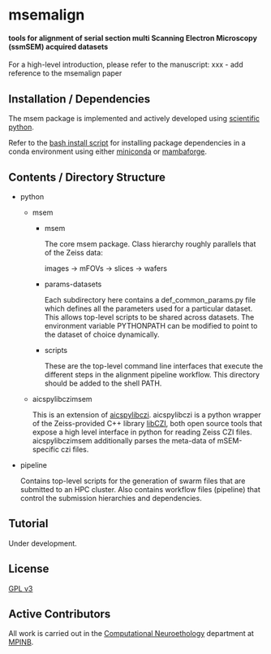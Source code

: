 # msemalign

#### tools for alignment of serial section multi Scanning Electron Microscopy (ssmSEM) acquired datasets

For a high-level introduction, please refer to the manuscript:
xxx - add reference to the msemalign paper

## Installation / Dependencies

The msem package is implemented and actively developed using [scientific python](https://www.scipy.org/).

Refer to the [bash install script](python/install.sh) for installing package dependencies in a conda environment using either [miniconda](https://docs.conda.io/en/latest/miniconda.html) or [mambaforge](https://github.com/conda-forge/miniforge#mambaforge).

## Contents / Directory Structure

- python

  - msem

    - msem

      The core msem package. Class hierarchy roughly parallels that of the Zeiss data:

      images -> mFOVs -> slices -> wafers

    - params-datasets

      Each subdirectory here contains a def_common_params.py file which defines all the parameters used for a particular dataset. This allows top-level scripts to be shared across datasets. The environment variable PYTHONPATH can be modified to point to the dataset of choice dynamically.

    - scripts

      These are the top-level command line interfaces that execute the different steps in the alignment pipeline workflow. This directory should be added to the shell PATH.

  - aicspylibczimsem

    This is an extension of [aicspylibczi](https://github.com/AllenCellModeling/aicspylibczi). aicspylibczi is a python wrapper of the Zeiss-provided C++ library [libCZI](https://github.com/zeiss-microscopy/libCZI), both open source tools that expose a high level interface in python for reading Zeiss CZI files. aicspylibczimsem additionally parses the meta-data of mSEM-specific czi files.

- pipeline

  Contains top-level scripts for the generation of swarm files that are submitted to an HPC cluster. Also contains
  workflow files (pipeline) that control the submission hierarchies and dependencies.

## Tutorial

Under development.

## License

[GPL v3](https://choosealicense.com/licenses/gpl-3.0/)

## Active Contributors

All work is carried out in the [Computational Neuroethology](https://mpinb.mpg.de/en/research-groups/groups/computational-neuroethology/research-focus.html) department at [MPINB](https://mpinb.mpg.de/en/).
